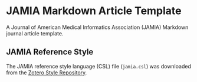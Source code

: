 # JAMIA Markdown Article Template

A Journal of American Medical Informatics Association (JAMIA) Markdown journal
article template.

## JAMIA Reference Style

The JAMIA reference style language (CSL) file (`jamia.csl`) was downloaded from
the [Zotero Style Repository][zotero].

[zotero]: https://www.zotero.org/styles?q=jamia
